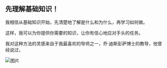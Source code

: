 ## 先理解基础知识！

我相信从基础知识开始，先清楚地了解是什么和为什么，再学习如何做。

这样，我可以为你提供你需要的知识，让你有信心地应对手头的任务。

我对这种方法的灵感来自于我最喜欢的导师之一，乔·迪斯彭萨博士的教导，他曾经说过，

![图片](img/image-2SZNE8WA.png)
